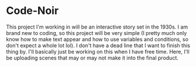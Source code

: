 # Code-Noir
This project I'm working in will be an interactive story set in the 1930s. 
I am brand new to coding, so this project will be very simple 
(I pretty much only know how to make text appear and how to use variables and conditions, so don't expect a whole lot lol). 
I don't have a dead line that I want to finish this thing by.
I'll basically just be working on this when I have free time. 
Here, I'll be uploading scenes that may or may not make it into the final product. 
